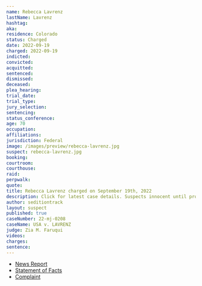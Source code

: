 ```yaml
---
name: Rebecca Lavrenz
lastName: Lavrenz
hashtag:
aka:
residence: Colorado
status: Charged
date: 2022-09-19
charged: 2022-09-19
indicted:
convicted:
acquitted:
sentenced:
dismissed:
deceased:
plea_hearing:
trial_date:
trial_type:
jury_selection:
sentencing:
status_conference:
age: 70
occupation:
affiliations:
jurisdiction: Federal
image: /images/preview/rebecca-lavrenz.jpg
suspect: rebecca-lavrenz.jpg
booking:
courtroom:
courthouse:
raid:
perpwalk:
quote:
title: Rebecca Lavrenz charged on September 19th, 2022
description: Click for latest case details. Suspects innocent until proven guilty.
author: seditiontrack
layout: suspect
published: true
caseNumber: 22-mj-0208
caseName: USA v. LAVRENZ
judge: Zia M. Faruqui
videos:
charges:
sentence:
---
```

- [News Report](https://www.csindy.com/news/springs-woman-arrested-for-jan-6-involvement/article_925a27dc-8108-11ed-ae3f-37a37dfc6b45.html)
- [Statement of Facts](https://www.justice.gov/usao-dc/case-multi-defendant/file/1560707/download)
- [Complaint](https://www.justice.gov/usao-dc/case-multi-defendant/file/1560702/download)
